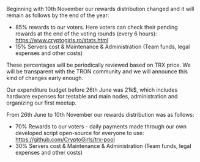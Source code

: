 Beginning with 10th November our rewards distribution changed and it will remain as follows by the end of the year:
- 85% rewards to our voters. Here voters can check their pending rewards at the end of the voting rounds (every 6 hours): https://www.cryptogirls.ro/stats.html
- 15% Servers cost & Maintenance & Administration (Team funds, legal expenses and other costs)

These percentages will be periodically reviewed based on TRX price. We will be transparent with the TRON community and we will announce this kind of changes early enough.

Our expenditure budget before 26th June was 21k$, which includes hardware expenses for testable and main nodes, administration and organizing our first meetup.

From 26th June to 10th November our rewards distribution was as follows:
- 70% Rewards to our voters - daily payments made through our own developed script open-source for everyone to use: https://github.com/CryptoGirls/trx-pool
- 30% Servers cost & Maintenance & Administration (Team funds, legal expenses and other costs)
